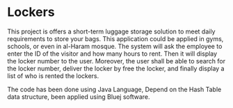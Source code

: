 # Lockers

This project is offers a short-term luggage storage solution to meet daily requirements to store your bags. This application could be applied in gyms, schools, or even in al-Haram mosque. The system will ask the employee to enter the ID of the visitor and how many hours to rent. Then it will display the locker number to the user. Moreover, the user shall be able to search for the locker number, deliver the locker by free the locker, and finally display a list of who is rented the lockers.

The code has been done using Java Language, Depend on the Hash Table data structure, been applied using Bluej software.
